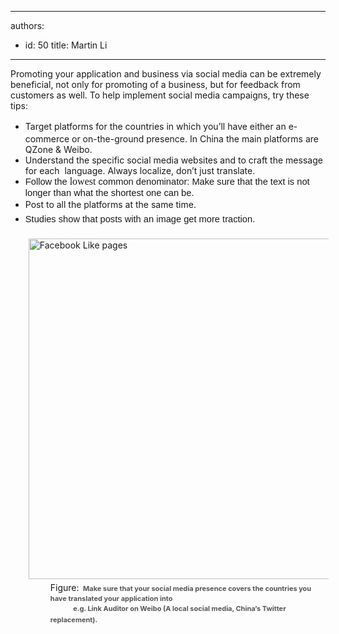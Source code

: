 

---
authors:
  - id: 50
    title: Martin Li
---




<span class='intro'> <p>​​​​Promoting your application and business via social media can be extremely beneficial, not only for promoting of a&#160;business, but for feedback from customers as well. To help implement&#160;social media campaigns, try these tips&#58;</p> </span>

<ul class="p1"><li><span style="line-height&#58;1.6;">​</span>Target platforms for the countries in which you’ll have either an e-commerce or on-the-ground presence. In China the main platforms are QZone &amp; Weibo.</li><li>Understand the specific social media websites and to craft the message for each&#160; language. Always localize, don’t just translate.</li><li><span lang="EN-AU" style="font-family&#58;calibri, sans-serif;font-size&#58;11pt;">Follow the <font face="Calibri" size="3">lowest</font>&#160;common 
denominator&#58; Make sure that the text is not longer than what the shortest one
can be</span>.</li><li><span style="line-height&#58;1.6;">Post to all the platforms at the same time.</span></li><li><span style="line-height&#58;1.6;"><span lang="EN-AU" style="font-family&#58;calibri, sans-serif;font-size&#58;11pt;">Studies show that posts
with an image get more traction</span>​.</span><br></li><dl class="image"><dt><img alt="Facebook Like pages" src="/PublishingImages/Weibo.jpg" style="margin&#58;5px;width&#58;545px;" /></dt><dd>Figure&#58;&#160;<span style="color&#58;#555555;line-height&#58;16px;font-size&#58;11px;font-weight&#58;bold;">&#160;Make sure that your social media presence covers the countries you have translated your application into </span></dd><dd><span style="color&#58;#555555;line-height&#58;16px;font-size&#58;11px;font-weight&#58;bold;">&#160;&#160;&#160;&#160;&#160;&#160;&#160;&#160;&#160;&#160;&#160;&#160;&#160; e.g. Link Auditor on Weibo (A local social media, China’s Twitter replacement)</span><span style="color&#58;#555555;line-height&#58;16px;font-size&#58;11px;font-weight&#58;bold;">. ​​</span>&#160;​ </dd></dl></ul>



